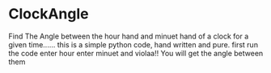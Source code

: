 # ClockAngle
Find The Angle between the hour hand and minuet hand of a clock for a given time......
this is a simple python code, hand written and pure.
first run the code
enter hour 
enter minuet
and violaa!! 
You will get the angle between them
